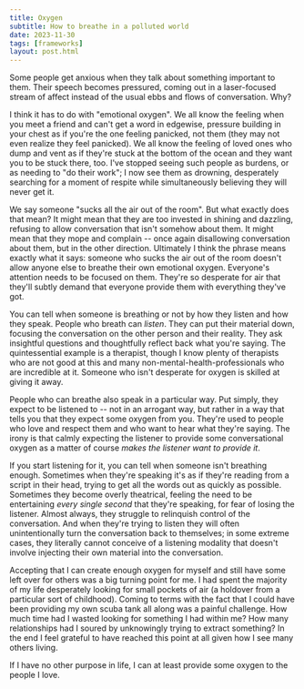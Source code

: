 ```yaml
---
title: Oxygen
subtitle: How to breathe in a polluted world
date: 2023-11-30
tags: [frameworks]
layout: post.html
---
```


Some people get anxious when they talk about something important to them. Their speech becomes pressured, coming out in a laser-focused stream of affect instead of the usual ebbs and flows of conversation. Why?

I think it has to do with "emotional oxygen". We all know the feeling when you meet a friend and can't get a word in edgewise, pressure building in your chest as if you're the one feeling panicked, not them (they may not even realize they feel panicked). We all know the feeling of loved ones who dump and vent as if they're stuck at the bottom of the ocean and they want you to be stuck there, too. I've stopped seeing such people as burdens, or as needing to "do their work"; I now see them as drowning, desperately searching for a moment of respite while simultaneously believing they will never get it.

We say someone "sucks all the air out of the room". But what exactly does that mean? It might mean that they are too invested in shining and dazzling, refusing to allow conversation that isn't somehow about them. It might mean that they mope and complain -- once again disallowing conversation about them, but in the other direction. Ultimately I think the phrase means exactly what it says: someone who sucks the air out of the room doesn't allow anyone else to breathe their own emotional oxygen. Everyone's attention needs to be focused on them. They're so desperate for air that they'll subtly demand that everyone provide them with everything they've got.

You can tell when someone is breathing or not by how they listen and how they speak. People who breath can _listen_. They can put their material down, focusing the conversation on the other person and their reality. They ask insightful questions and thoughtfully reflect back what you're saying. The quintessential example is a therapist, though I know plenty of therapists who are not good at this and many non-mental-health-professionals who are incredible at it. Someone who isn't desperate for oxygen is skilled at giving it away.

People who can breathe also speak in a particular way. Put simply, they expect to be listened to -- not in an arrogant way, but rather in a way that tells you that they expect some oxygen from you. They're used to people who love and respect them and who want to hear what they're saying. The irony is that calmly expecting the listener to provide some conversational oxygen as a matter of course _makes the listener want to provide it_.

If you start listening for it, you can tell when someone isn't breathing enough. Sometimes when they're speaking it's as if they're reading from a script in their head, trying to get all the words out as quickly as possible. Sometimes they become overly theatrical, feeling the need to be entertaining _every single second_ that they're speaking, for fear of losing the listener. Almost always, they struggle to relinquish control of the conversation. And when they're trying to listen they will often unintentionally turn the conversation back to themselves; in some extreme cases, they literally cannot conceive of a listening modality that doesn't involve injecting their own material into the conversation.

Accepting that I can create enough oxygen for myself and still have some left over for others was a big turning point for me. I had spent the majority of my life desperately looking for small pockets of air (a holdover from a particular sort of childhood). Coming to terms with the fact that I could have been providing my own scuba tank all along was a painful challenge. How much time had I wasted looking for something I had within me? How many relationships had I soured by unknowingly trying to extract something? In the end I feel grateful to have reached this point at all given how I see many others living.

If I have no other purpose in life, I can at least provide some oxygen to the people I love.